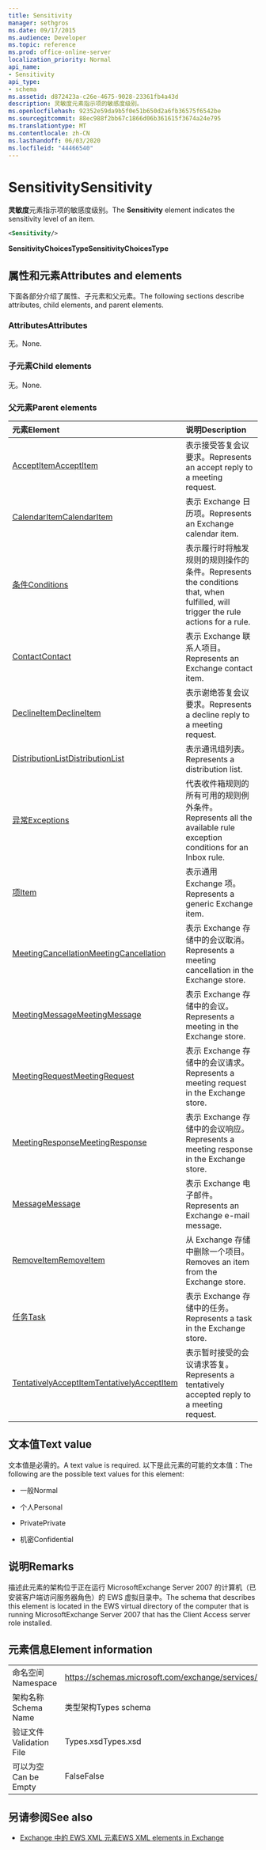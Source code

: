 ```yaml
---
title: Sensitivity
manager: sethgros
ms.date: 09/17/2015
ms.audience: Developer
ms.topic: reference
ms.prod: office-online-server
localization_priority: Normal
api_name:
- Sensitivity
api_type:
- schema
ms.assetid: d872423a-c26e-4675-9028-23361fb4a43d
description: 灵敏度元素指示项的敏感度级别。
ms.openlocfilehash: 92352e59da9b5f0e51b650d2a6fb36575f6542be
ms.sourcegitcommit: 88ec988f2bb67c1866d06b361615f3674a24e795
ms.translationtype: MT
ms.contentlocale: zh-CN
ms.lasthandoff: 06/03/2020
ms.locfileid: "44466540"
---
```

# <a name="sensitivity"></a><span data-ttu-id="ee87b-103">Sensitivity</span><span class="sxs-lookup"><span data-stu-id="ee87b-103">Sensitivity</span></span>

<span data-ttu-id="ee87b-104">**灵敏度**元素指示项的敏感度级别。</span><span class="sxs-lookup"><span data-stu-id="ee87b-104">The **Sensitivity** element indicates the sensitivity level of an item.</span></span> 
  
```XML
<Sensitivity/>
```

 <span data-ttu-id="ee87b-105">**SensitivityChoicesType**</span><span class="sxs-lookup"><span data-stu-id="ee87b-105">**SensitivityChoicesType**</span></span>
## <a name="attributes-and-elements"></a><span data-ttu-id="ee87b-106">属性和元素</span><span class="sxs-lookup"><span data-stu-id="ee87b-106">Attributes and elements</span></span>

<span data-ttu-id="ee87b-107">下面各部分介绍了属性、子元素和父元素。</span><span class="sxs-lookup"><span data-stu-id="ee87b-107">The following sections describe attributes, child elements, and parent elements.</span></span>
  
### <a name="attributes"></a><span data-ttu-id="ee87b-108">Attributes</span><span class="sxs-lookup"><span data-stu-id="ee87b-108">Attributes</span></span>

<span data-ttu-id="ee87b-109">无。</span><span class="sxs-lookup"><span data-stu-id="ee87b-109">None.</span></span>
  
### <a name="child-elements"></a><span data-ttu-id="ee87b-110">子元素</span><span class="sxs-lookup"><span data-stu-id="ee87b-110">Child elements</span></span>

<span data-ttu-id="ee87b-111">无。</span><span class="sxs-lookup"><span data-stu-id="ee87b-111">None.</span></span>
  
### <a name="parent-elements"></a><span data-ttu-id="ee87b-112">父元素</span><span class="sxs-lookup"><span data-stu-id="ee87b-112">Parent elements</span></span>

|<span data-ttu-id="ee87b-113">**元素**</span><span class="sxs-lookup"><span data-stu-id="ee87b-113">**Element**</span></span>|<span data-ttu-id="ee87b-114">**说明**</span><span class="sxs-lookup"><span data-stu-id="ee87b-114">**Description**</span></span>|
|:-----|:-----|
|[<span data-ttu-id="ee87b-115">AcceptItem</span><span class="sxs-lookup"><span data-stu-id="ee87b-115">AcceptItem</span></span>](acceptitem.md) <br/> |<span data-ttu-id="ee87b-116">表示接受答复会议要求。</span><span class="sxs-lookup"><span data-stu-id="ee87b-116">Represents an accept reply to a meeting request.</span></span>  <br/> |
|[<span data-ttu-id="ee87b-117">CalendarItem</span><span class="sxs-lookup"><span data-stu-id="ee87b-117">CalendarItem</span></span>](calendaritem.md) <br/> |<span data-ttu-id="ee87b-118">表示 Exchange 日历项。</span><span class="sxs-lookup"><span data-stu-id="ee87b-118">Represents an Exchange calendar item.</span></span>  <br/> |
|[<span data-ttu-id="ee87b-119">条件</span><span class="sxs-lookup"><span data-stu-id="ee87b-119">Conditions</span></span>](conditions.md) <br/> |<span data-ttu-id="ee87b-120">表示履行时将触发规则的规则操作的条件。</span><span class="sxs-lookup"><span data-stu-id="ee87b-120">Represents the conditions that, when fulfilled, will trigger the rule actions for a rule.</span></span>  <br/> |
|[<span data-ttu-id="ee87b-121">Contact</span><span class="sxs-lookup"><span data-stu-id="ee87b-121">Contact</span></span>](contact.md) <br/> |<span data-ttu-id="ee87b-122">表示 Exchange 联系人项目。</span><span class="sxs-lookup"><span data-stu-id="ee87b-122">Represents an Exchange contact item.</span></span>  <br/> |
|[<span data-ttu-id="ee87b-123">DeclineItem</span><span class="sxs-lookup"><span data-stu-id="ee87b-123">DeclineItem</span></span>](declineitem.md) <br/> |<span data-ttu-id="ee87b-124">表示谢绝答复会议要求。</span><span class="sxs-lookup"><span data-stu-id="ee87b-124">Represents a decline reply to a meeting request.</span></span>  <br/> |
|[<span data-ttu-id="ee87b-125">DistributionList</span><span class="sxs-lookup"><span data-stu-id="ee87b-125">DistributionList</span></span>](distributionlist.md) <br/> |<span data-ttu-id="ee87b-126">表示通讯组列表。</span><span class="sxs-lookup"><span data-stu-id="ee87b-126">Represents a distribution list.</span></span>  <br/> |
|[<span data-ttu-id="ee87b-127">异常</span><span class="sxs-lookup"><span data-stu-id="ee87b-127">Exceptions</span></span>](exceptions.md) <br/> |<span data-ttu-id="ee87b-128">代表收件箱规则的所有可用的规则例外条件。</span><span class="sxs-lookup"><span data-stu-id="ee87b-128">Represents all the available rule exception conditions for an Inbox rule.</span></span>  <br/> |
|[<span data-ttu-id="ee87b-129">项</span><span class="sxs-lookup"><span data-stu-id="ee87b-129">Item</span></span>](item.md) <br/> |<span data-ttu-id="ee87b-130">表示通用 Exchange 项。</span><span class="sxs-lookup"><span data-stu-id="ee87b-130">Represents a generic Exchange item.</span></span>  <br/> |
|[<span data-ttu-id="ee87b-131">MeetingCancellation</span><span class="sxs-lookup"><span data-stu-id="ee87b-131">MeetingCancellation</span></span>](meetingcancellation.md) <br/> |<span data-ttu-id="ee87b-132">表示 Exchange 存储中的会议取消。</span><span class="sxs-lookup"><span data-stu-id="ee87b-132">Represents a meeting cancellation in the Exchange store.</span></span>  <br/> |
|[<span data-ttu-id="ee87b-133">MeetingMessage</span><span class="sxs-lookup"><span data-stu-id="ee87b-133">MeetingMessage</span></span>](meetingmessage.md) <br/> |<span data-ttu-id="ee87b-134">表示 Exchange 存储中的会议。</span><span class="sxs-lookup"><span data-stu-id="ee87b-134">Represents a meeting in the Exchange store.</span></span>  <br/> |
|[<span data-ttu-id="ee87b-135">MeetingRequest</span><span class="sxs-lookup"><span data-stu-id="ee87b-135">MeetingRequest</span></span>](meetingrequest.md) <br/> |<span data-ttu-id="ee87b-136">表示 Exchange 存储中的会议请求。</span><span class="sxs-lookup"><span data-stu-id="ee87b-136">Represents a meeting request in the Exchange store.</span></span>  <br/> |
|[<span data-ttu-id="ee87b-137">MeetingResponse</span><span class="sxs-lookup"><span data-stu-id="ee87b-137">MeetingResponse</span></span>](meetingresponse.md) <br/> |<span data-ttu-id="ee87b-138">表示 Exchange 存储中的会议响应。</span><span class="sxs-lookup"><span data-stu-id="ee87b-138">Represents a meeting response in the Exchange store.</span></span>  <br/> |
|[<span data-ttu-id="ee87b-139">Message</span><span class="sxs-lookup"><span data-stu-id="ee87b-139">Message</span></span>](message-ex15websvcsotherref.md) <br/> |<span data-ttu-id="ee87b-140">表示 Exchange 电子邮件。</span><span class="sxs-lookup"><span data-stu-id="ee87b-140">Represents an Exchange e-mail message.</span></span>  <br/> |
|[<span data-ttu-id="ee87b-141">RemoveItem</span><span class="sxs-lookup"><span data-stu-id="ee87b-141">RemoveItem</span></span>](removeitem.md) <br/> |<span data-ttu-id="ee87b-142">从 Exchange 存储中删除一个项目。</span><span class="sxs-lookup"><span data-stu-id="ee87b-142">Removes an item from the Exchange store.</span></span>  <br/> |
|[<span data-ttu-id="ee87b-143">任务</span><span class="sxs-lookup"><span data-stu-id="ee87b-143">Task</span></span>](task.md) <br/> |<span data-ttu-id="ee87b-144">表示 Exchange 存储中的任务。</span><span class="sxs-lookup"><span data-stu-id="ee87b-144">Represents a task in the Exchange store.</span></span>  <br/> |
|[<span data-ttu-id="ee87b-145">TentativelyAcceptItem</span><span class="sxs-lookup"><span data-stu-id="ee87b-145">TentativelyAcceptItem</span></span>](tentativelyacceptitem.md) <br/> |<span data-ttu-id="ee87b-146">表示暂时接受的会议请求答复。</span><span class="sxs-lookup"><span data-stu-id="ee87b-146">Represents a tentatively accepted reply to a meeting request.</span></span>  <br/> |
   
## <a name="text-value"></a><span data-ttu-id="ee87b-147">文本值</span><span class="sxs-lookup"><span data-stu-id="ee87b-147">Text value</span></span>

<span data-ttu-id="ee87b-148">文本值是必需的。</span><span class="sxs-lookup"><span data-stu-id="ee87b-148">A text value is required.</span></span> <span data-ttu-id="ee87b-149">以下是此元素的可能的文本值：</span><span class="sxs-lookup"><span data-stu-id="ee87b-149">The following are the possible text values for this element:</span></span>
  
- <span data-ttu-id="ee87b-150">一般</span><span class="sxs-lookup"><span data-stu-id="ee87b-150">Normal</span></span>
    
- <span data-ttu-id="ee87b-151">个人</span><span class="sxs-lookup"><span data-stu-id="ee87b-151">Personal</span></span>
    
- <span data-ttu-id="ee87b-152">Private</span><span class="sxs-lookup"><span data-stu-id="ee87b-152">Private</span></span>
    
- <span data-ttu-id="ee87b-153">机密</span><span class="sxs-lookup"><span data-stu-id="ee87b-153">Confidential</span></span>
    
## <a name="remarks"></a><span data-ttu-id="ee87b-154">说明</span><span class="sxs-lookup"><span data-stu-id="ee87b-154">Remarks</span></span>

<span data-ttu-id="ee87b-155">描述此元素的架构位于正在运行 MicrosoftExchange Server 2007 的计算机（已安装客户端访问服务器角色）的 EWS 虚拟目录中。</span><span class="sxs-lookup"><span data-stu-id="ee87b-155">The schema that describes this element is located in the EWS virtual directory of the computer that is running MicrosoftExchange Server 2007 that has the Client Access server role installed.</span></span>
  
## <a name="element-information"></a><span data-ttu-id="ee87b-156">元素信息</span><span class="sxs-lookup"><span data-stu-id="ee87b-156">Element information</span></span>

|||
|:-----|:-----|
|<span data-ttu-id="ee87b-157">命名空间</span><span class="sxs-lookup"><span data-stu-id="ee87b-157">Namespace</span></span>  <br/> |https://schemas.microsoft.com/exchange/services/2006/types  <br/> |
|<span data-ttu-id="ee87b-158">架构名称</span><span class="sxs-lookup"><span data-stu-id="ee87b-158">Schema Name</span></span>  <br/> |<span data-ttu-id="ee87b-159">类型架构</span><span class="sxs-lookup"><span data-stu-id="ee87b-159">Types schema</span></span>  <br/> |
|<span data-ttu-id="ee87b-160">验证文件</span><span class="sxs-lookup"><span data-stu-id="ee87b-160">Validation File</span></span>  <br/> |<span data-ttu-id="ee87b-161">Types.xsd</span><span class="sxs-lookup"><span data-stu-id="ee87b-161">Types.xsd</span></span>  <br/> |
|<span data-ttu-id="ee87b-162">可以为空</span><span class="sxs-lookup"><span data-stu-id="ee87b-162">Can be Empty</span></span>  <br/> |<span data-ttu-id="ee87b-163">False</span><span class="sxs-lookup"><span data-stu-id="ee87b-163">False</span></span>  <br/> |
   
## <a name="see-also"></a><span data-ttu-id="ee87b-164">另请参阅</span><span class="sxs-lookup"><span data-stu-id="ee87b-164">See also</span></span>



- [<span data-ttu-id="ee87b-165">Exchange 中的 EWS XML 元素</span><span class="sxs-lookup"><span data-stu-id="ee87b-165">EWS XML elements in Exchange</span></span>](ews-xml-elements-in-exchange.md)

